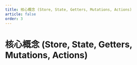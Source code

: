 ```yaml
---
title: 核心概念 (Store, State, Getters, Mutations, Actions)
article: false
order: 3
---
```

# 核心概念 (Store, State, Getters, Mutations, Actions)

